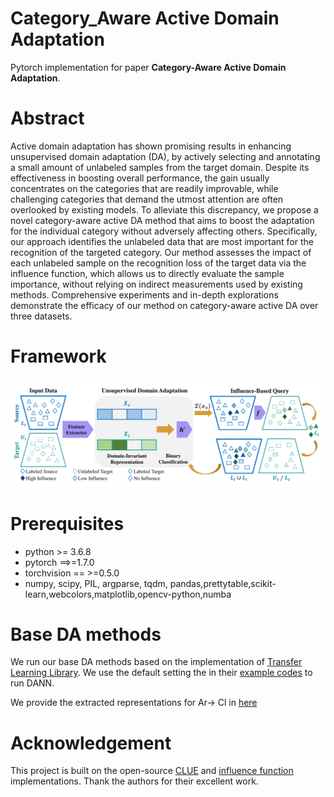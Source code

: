 # Category_Aware Active Domain Adaptation
Pytorch implementation for paper **Category-Aware Active Domain Adaptation**.

# Abstract
Active domain adaptation has shown promising results in enhancing unsupervised domain adaptation (DA), by actively selecting and annotating a small amount of unlabeled samples from the target domain. Despite its effectiveness in boosting overall performance, the gain usually concentrates on the categories that are readily improvable, while challenging categories that demand the utmost attention are often overlooked by existing models. To alleviate this discrepancy, we propose a novel category-aware active DA method that aims to boost the adaptation for the individual category without adversely affecting others. Specifically, our approach identifies the unlabeled data that are most important for the recognition of the targeted category. Our method assesses the impact of each unlabeled sample on the recognition loss of the target data via the influence function, which allows us to directly evaluate the sample importance, without relying on indirect measurements used by existing methods. Comprehensive experiments and in-depth explorations demonstrate the efficacy of our method on category-aware active DA over three datasets.

# Framework
![Alt text](framework.png?raw=true "Title")


# Prerequisites
- python >= 3.6.8
- pytorch ==>=1.7.0
- torchvision == >=0.5.0
- numpy, scipy, PIL, argparse, tqdm, pandas,prettytable,scikit-learn,webcolors,matplotlib,opencv-python,numba

# Base DA methods
We run our base DA methods based on the implementation of [Transfer Learning Library](https://github.com/thuml/Transfer-Learning-Library).
We use the default setting the in their [example codes](https://github.com/thuml/Transfer-Learning-Library/tree/master/examples/domain_adaptation/image_classification) to run DANN.

We provide the extracted representations for Ar-> Cl in [here](https://drive.google.com/drive/folders/10L36ROhgzUVsYXHE941b7OvGurMBaozs?usp=sharing)



# Acknowledgement
This project is built on the open-source [CLUE](https://github.com/virajprabhu/CLUE) and [influence function](https://github.com/brandeis-machine-learning/influence-fairness) implementations. Thank the authors for their excellent work.
